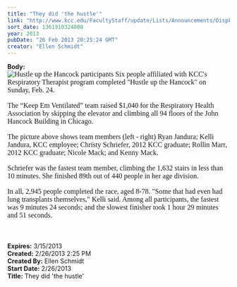 ```yaml
---
title: "They did 'the hustle'"
link: "http://www.kcc.edu/FacultyStaff/update/Lists/Announcements/DispForm.aspx?ID=1007"
sort_date: 1361910324000
year: 2013
pubDate: "26 Feb 2013 20:25:24 GMT"
creator: "Ellen Schmidt"
---
```


<div><b>Body:</b> <div class="ExternalClass29ACE7DA56114A3D9EBD18FBB5959236">
<div>
<p style="margin:0in 0in 0pt" class="MsoNormal"><font size="3"><font face="Calibri"><img alt="Hustle up the Hancock participants" src="/SiteCollectionImages/Hustle-up-the-Hancock.jpeg" /> Six people affiliated with KCC's Respiratory Therapist program completed &quot;Hustle up the Hancock&quot; on Sunday, Feb. 24.</font></font></p>
<p style="margin:0in 0in 0pt" class="MsoNormal"><font size="3"><font face="Calibri"></font></font> </p>
<p style="margin:0in 0in 0pt" class="MsoNormal"><font size="3"><font face="Calibri">The “Keep Em Ventilated” team raised $1,040 for the Respiratory Health Association by skipping the elevator and climbing all 94 floors of the John Hancock Building in Chicago.</font></font></p>
<p style="margin:0in 0in 0pt" class="MsoNormal"><font size="3"><font face="Calibri"></font></font> </p>
<p style="margin:0in 0in 0pt" class="MsoNormal"><font size="3"><font face="Calibri">The picture above shows team members (left - right) Ryan Jandura; Kelli Jandura, KCC employee; Christy Schriefer, 2012 KCC graduate; Rollin Marr, 2012 KCC graduate; Nicole Mack; and Kenny Mack.  </font></font></p>
<p style="margin:0in 0in 0pt" class="MsoNormal"><font size="3"><font face="Calibri"></font></font> </p>
<p style="margin:0in 0in 0pt" class="MsoNormal"><font size="3"><font face="Calibri">Schriefer was the fastest team member, climbing the 1,632 stairs in less than 10 minutes. She finished 89th out of 440 people in her age division.</font></font></p>
<p style="margin:0in 0in 0pt" class="MsoNormal"><font size="3"><font face="Calibri"></font></font> </p>
<p style="margin:0in 0in 0pt" class="MsoNormal"><font size="3"><font face="Calibri">In all, 2,945 people completed the race, aged 8-78. &quot;Some that had even had lung transplants themselves,&quot; Kelli said. Among all participants, the fastest was 9 minutes 24 seconds; and the slowest finisher took 1 hour 29 minutes and 51 seconds.</font></font></p>
<p style="margin:0in 0in 0pt" class="MsoNormal"><font size="3"><font face="Calibri"></font></font> </p>
<p style="margin:0in 0in 0pt" class="MsoNormal"><font size="3"><font face="Calibri"><br /></font></font> </p></div></div></div>
<div><b>Expires:</b> 3/15/2013</div>
<div><b>Created:</b> 2/26/2013 2:25 PM</div>
<div><b>Created By:</b> Ellen Schmidt</div>
<div><b>Start Date:</b> 2/26/2013</div>
<div><b>Title:</b> They did &#39;the hustle&#39;</div>
